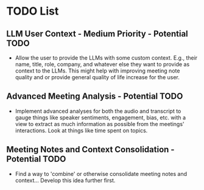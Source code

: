 # TODO List

## LLM User Context - Medium Priority - Potential TODO

- Allow the user to provide the LLMs with some custom context. E.g., their name, title, role, company, and whatever else they want to provide as context to the LLMs. This might help with improving meeting note quality and or provide general quality of life increase for the user.

## Advanced Meeting Analysis - Potential TODO

- Implement advanced analyses for both the audio and transcript to gauge things like speaker sentiments, engagement, bias, etc. with a view to extract as much information as possible from the meetings' interactions. Look at things like time spent on topics.

## Meeting Notes and Context Consolidation - Potential TODO

- Find a way to 'combine' or otherwise consolidate meeting notes and context... Develop this idea further first.
